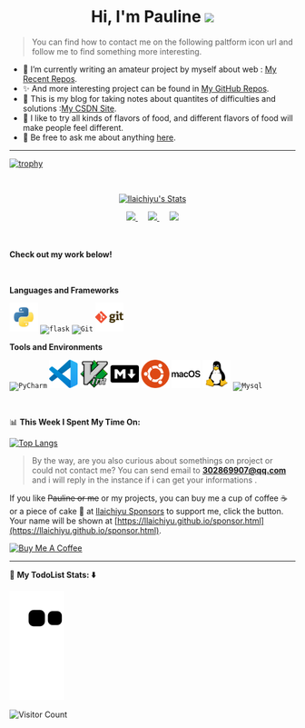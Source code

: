 
<h1 align="center">Hi, I'm Pauline <img src="https://emojis.slackmojis.com/emojis/images/1531849430/4246/blob-sunglasses.gif?1531849430" width="30"/> </h1>

<!--my introduction start-->

> You can find how to contact me on the following paltform icon url and follow me to find something more interesting.

- 🔭 I’m currently writing an amateur project by myself about web : [My Recent Repos](https://github.com/llaichiyu/yushu). 
- ✨ And more interesting project can be found in [My GitHub Repos](https://github.com/llaichiyu?tab=repositories).
- 🌱 This is my blog for taking notes about quantites of difficulties and solutions :[My CSDN Site](https://blog.csdn.net/qq_41883133?type=blog). 
- 🤔 I like to try all kinds of flavors of food, and different flavors of food will make people feel different.
- 💬 Be free to ask me about anything [here](https://github.com/llaichiyu/llaichiyu/issues).

---
</details>
  
 
[![trophy](https://github-profile-trophy.vercel.app/?username=llaichiyu)](https://github.com/llaichiyu/github-profile-trophy)


<!--my introduction end -->

<br>

<p align="center">
  <a href="https://github.com/llaichiyu" class="rich-diff-level-one">
    <img src="https://github-readme-stats.vercel.app/api?username=llaichiyu&title_color=333&text_color=777" alt="llaichiyu's Stats" >
    <!-- &hide=issues
    <img src="https://github-readme-stats.vercel.app/api?username=llaichiyu&hide=issues&title_color=333&text_color=777" alt="llaichiyu's Stats" >
    -->
  </a>
</p>

<p align="center">
  <a href= "" target="_blank" alt="WeChat" title="WeChat">
    <img src="https://img.icons8.com/ios-filled/50/000000/weixing.png" width="40px"/>
  </a>
  &emsp;
    <a href="https://space.bilibili.com/25298078" target="_blank" alt="Bilibili" title="Bilibili">
    <img src="https://user-images.githubusercontent.com/29084184/166415345-91925d37-c66f-448f-8d75-c8355fe0b692.png" width="40px"/>
  </a>
  &emsp;
  <a href="[https://blog.csdn.net/](https://blog.csdn.net/qq_41883133?type=blog)" target="_blank" alt="CSDN" title="CSDN">
    <img src="https://img.icons8.com/material/48/000000/csdn.png" width="40px"/>
  </a>
  

  <br><br>
  <strong>Check out my work below!</strong>
  <br><br>
</p>

<h2></h2>

<!-- stackoverflow profile
<a href="https://stackoverflow.com/users/8317261/charmve"><img align="right" alt="Profile of Charmve (张伟) on StackOverflow" src="https://stackoverflow.com/users/flair/8317261.png"></a>-->



 
**Languages and Frameworks**

<code><img height="50" src="https://raw.githubusercontent.com/github/explore/80688e429a7d4ef2fca1e82350fe8e3517d3494d/topics/python/python.png" alt="Python" title="Python"></code>
<code><img height="50" src="https://github.com/llaichiyu/explore/blob/main/topics/flask/flask.png" alt="flask" title="Python"></code>
<code><img height="50" src="https://github.com/llaichiyu/explore/blob/main/topics/go/go.png" alt="Git" title="Go"></code>
<code><img height="50" src="https://raw.githubusercontent.com/github/explore/80688e429a7d4ef2fca1e82350fe8e3517d3494d/topics/git/git.png" alt="Git" title="Git"></code>






**Tools and Environments**

<code><img height="50" src="https://images.nowcoder.com/images/20180629/0_1530258305740_67F7BB46DE9FC78164CA628F2CE05C37" alt="PyCharm" title="PyCharm"></code>
<code><img height="50" src="https://raw.githubusercontent.com/github/explore/80688e429a7d4ef2fca1e82350fe8e3517d3494d/topics/visual-studio-code/visual-studio-code.png" alt="VSCode" title="VSCode"></code>
<code><img height="50" src="https://raw.githubusercontent.com/github/explore/80688e429a7d4ef2fca1e82350fe8e3517d3494d/topics/vim/vim.png" alt="Vim" title="Vim"></code>
<code><img height="50" src="https://raw.githubusercontent.com/github/explore/80688e429a7d4ef2fca1e82350fe8e3517d3494d/topics/markdown/markdown.png" alt="Markdown" title="MarkDown"></code>
<code><img height="50" src="https://raw.githubusercontent.com/github/explore/80688e429a7d4ef2fca1e82350fe8e3517d3494d/topics/ubuntu/ubuntu.png" alt="Ubuntu" title="Ubuntu"></code>
<code><img height="50" src="https://raw.githubusercontent.com/github/explore/80688e429a7d4ef2fca1e82350fe8e3517d3494d/topics/macos/macos.png" alt="MacOS" title="MacOS"></code>
<code><img height="50" src="https://raw.githubusercontent.com/github/explore/80688e429a7d4ef2fca1e82350fe8e3517d3494d/topics/linux/linux.png" alt="Linux" title="Linux"></code>
<code><img height="50" src="https://github.com/llaichiyu/explore/blob/main/topics/mysql/mysql.png" alt="Mysql" title=""></code>



<br>

📊 **This Week I Spent My Time On:**
<!--START_SECTION:waka-->
[![Top Langs](https://github-readme-stats.vercel.app/api/top-langs/?username=llaichiyu&layout=compact)](https://github.com/anuraghazra/github-readme-stats)

<!--END_SECTION:waka-->

> By the way, are you also curious about somethings on project or could not contact me?
> You can send email to **302869907@qq.com** and i will reply in the instance if i can get your informations .

If you like ~~Pauline or me~~ or my projects, you can buy me a cup of coffee ☕  or  a piece of cake 🍰 at [llaichiyu Sponsors](https://.github.io/sponsor.html) to support me, click the button. Your name will be shown at [https://llaichiyu.github.io/sponsor.html](https://llaichiyu.github.io/sponsor.html).

<!--START_SECTION:sponsors-->
<a href="https://llaichiyu.github.io/sponsor.html" target="_blank"><img src="https://cdn.buymeacoffee.com/buttons/v2/default-red.png" alt="Buy Me A Coffee" width="150" ></a>
<!--
<p align="center">
  <a href="">
    <img src='/>
  </a>
</p>
<!--END_SECTION:sponsors-->

---

🚧 **My TodoList Stats: ⬇️**

![Snake animation](https://github.com/Joestar117/Joestar117/blob/output/github-contribution-grid-snake.svg)

![Visitor Count](https://profile-counter.glitch.me/{llaichiyu}/count.svg)

